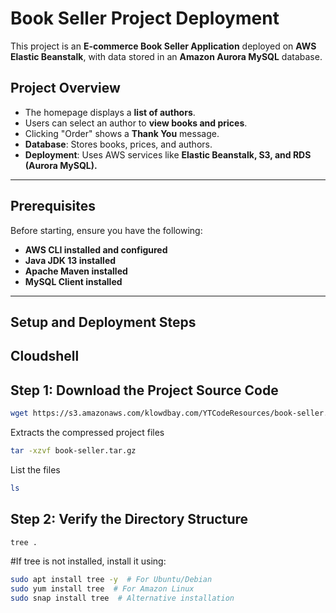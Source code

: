# Book Seller Project Deployment

This project is an **E-commerce Book Seller Application** deployed on **AWS Elastic Beanstalk**, with data stored in an **Amazon Aurora MySQL** database.

## **Project Overview**
- The homepage displays a **list of authors**.
- Users can select an author to **view books and prices**.
- Clicking "Order" shows a **Thank You** message.
- **Database**: Stores books, prices, and authors.
- **Deployment**: Uses AWS services like **Elastic Beanstalk, S3, and RDS (Aurora MySQL).**

---

## **Prerequisites**
Before starting, ensure you have the following:
- **AWS CLI installed and configured**
- **Java JDK 13 installed**
- **Apache Maven installed**
- **MySQL Client installed**

---

## **Setup and Deployment Steps**

## **Cloudshell**

## **Step 1: Download the Project Source Code**
```bash
wget https://s3.amazonaws.com/klowdbay.com/YTCodeResources/book-seller.tar.gz
```
Extracts the compressed project files
```bash
tar -xzvf book-seller.tar.gz
```
List the files
```bash
ls
```


## **Step 2: Verify the Directory Structure**
```bash
tree .
```
#If tree is not installed, install it using:
```bash
sudo apt install tree -y  # For Ubuntu/Debian
sudo yum install tree  # For Amazon Linux
sudo snap install tree  # Alternative installation



